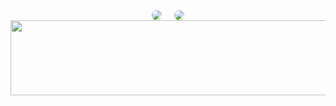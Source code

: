 <div align="center" style="display: flex; justify-content: center; gap: 20px;">
  <img 
    src="https://github-readme-stats.vercel.app/api/top-langs/?username=yungxhi&layout=compact&theme=radical&hide_border=true" 
    style="border-radius: 30px;" 
  />
  <img 
    src="https://streak-stats.demolab.com?user=yungxhi&theme=radical&hide_border=true" 
    style="border-radius: 30px;" 
  />
</div>




<a href="https://github.com/devxb/gitanimals">
  <img src="https://render.gitanimals.org/lines/{yungxhi}?pet-id=1" width="1000" height="120"/>
</a>
